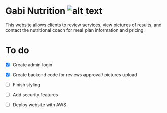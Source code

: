 # Gabi Nutrition ![alt text](https://github.com/Ismaiana/Happy-Snacky-Project/blob/main/static/img/brand.JPG "brand")

This website allows clients to review services, view pictures of results, and contact the nutritional coach for meal plan information and pricing.


# To do 

- [x] Create admin login
- [x] Create backend code for reviews approval/ pictures upload 
- [ ] Finish styling
- [ ] Add security features 
- [ ] Deploy website with AWS




